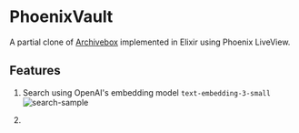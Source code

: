 # PhoenixVault

A partial clone of [Archivebox](https://github.com/ArchiveBox/ArchiveBox) implemented in Elixir using Phoenix LiveView.



## Features
1. Search using OpenAI's embedding model `text-embedding-3-small`
![search-sample](https://github.com/user-attachments/assets/f54725da-5a61-4aa5-85e2-fb3b6a886efd)

2. 
